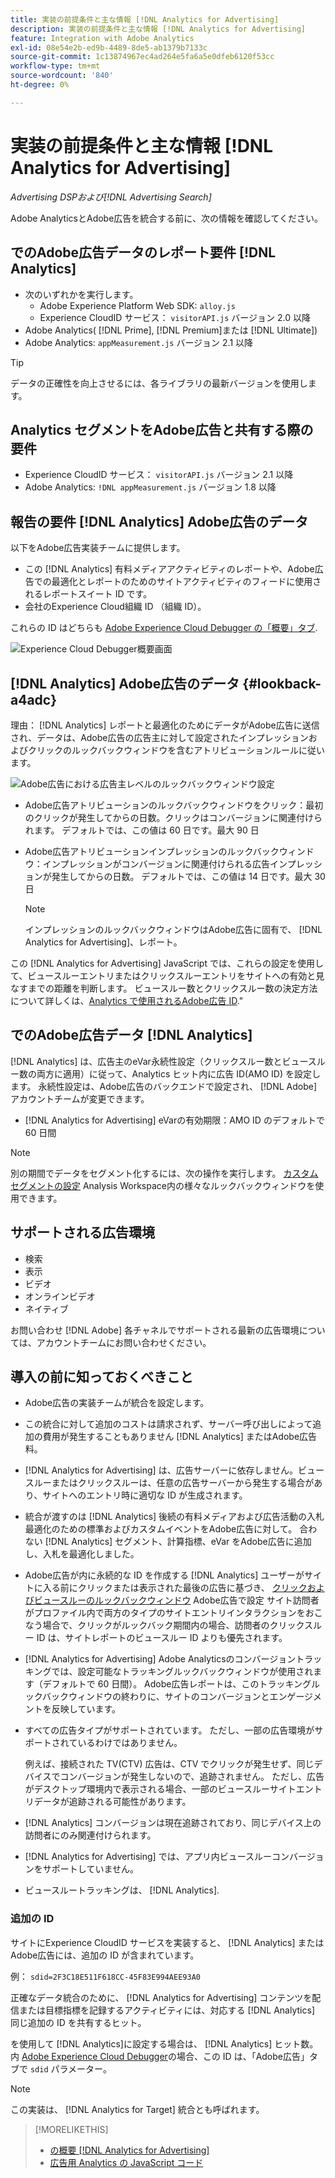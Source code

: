 ```yaml
---
title: 実装の前提条件と主な情報 [!DNL Analytics for Advertising]
description: 実装の前提条件と主な情報 [!DNL Analytics for Advertising]
feature: Integration with Adobe Analytics
exl-id: 08e54e2b-ed9b-4489-8de5-ab1379b7133c
source-git-commit: 1c13874967ec4ad264e5fa6a5e0dfeb6120f53cc
workflow-type: tm+mt
source-wordcount: '840'
ht-degree: 0%

---
```


# 実装の前提条件と主な情報 [!DNL Analytics for Advertising]

*Advertising DSPおよび[!DNL Advertising Search]*

Adobe AnalyticsとAdobe広告を統合する前に、次の情報を確認してください。

## でのAdobe広告データのレポート要件 [!DNL Analytics]

* 次のいずれかを実行します。
   * Adobe Experience Platform Web SDK: `alloy.js`
   * Experience CloudID サービス： `visitorAPI.js` バージョン 2.0 以降
* Adobe Analytics( [!DNL Prime], [!DNL Premium]または [!DNL Ultimate])
* Adobe Analytics: `appMeasurement.js` バージョン 2.1 以降

>[!TIP]
>
>データの正確性を向上させるには、各ライブラリの最新バージョンを使用します。

## Analytics セグメントをAdobe広告と共有する際の要件

* Experience CloudID サービス： `visitorAPI.js` バージョン 2.1 以降
* Adobe Analytics: `!DNL appMeasurement.js` バージョン 1.8 以降

## 報告の要件 [!DNL Analytics] Adobe広告のデータ

以下をAdobe広告実装チームに提供します。

* この [!DNL Analytics] 有料メディアアクティビティのレポートや、Adobe広告での最適化とレポートのためのサイトアクティビティのフィードに使用されるレポートスイート ID です。
* 会社のExperience Cloud組織 ID （組織 ID）。

これらの ID はどちらも [Adobe Experience Cloud Debugger の「概要」タブ](https://experienceleague.adobe.com/docs/debugger/using-v2/summary.html).

![Experience Cloud Debugger概要画面](/help/integrations/assets/a4adc-debugger-summary.png)

## [!DNL Analytics] Adobe広告のデータ {#lookback-a4adc}

理由： [!DNL Analytics] レポートと最適化のためにデータがAdobe広告に送信され、データは、Adobe広告の広告主に対して設定されたインプレッションおよびクリックのルックバックウィンドウを含むアトリビューションルールに従います。

![Adobe広告における広告主レベルのルックバックウィンドウ設定](/help/integrations/assets/a4adc-lookbacks.png)

* Adobe広告アトリビューションのルックバックウィンドウをクリック：最初のクリックが発生してからの日数。クリックはコンバージョンに関連付けられます。 デフォルトでは、この値は 60 日です。最大 90 日
* Adobe広告アトリビューションインプレッションのルックバックウィンドウ：インプレッションがコンバージョンに関連付けられる広告インプレッションが発生してからの日数。 デフォルトでは、この値は 14 日です。最大 30 日

   >[!NOTE]
   >
   > インプレッションのルックバックウィンドウはAdobe広告に固有で、 [!DNL Analytics for Advertising]、レポート。

この [!DNL Analytics for Advertising] JavaScript では、これらの設定を使用して、ビュースルーエントリまたはクリックスルーエントリをサイトへの有効と見なすまでの距離を判断します。 ビュースルー数とクリックスルー数の決定方法について詳しくは、[Analytics で使用されるAdobe広告 ID](ids.md).&quot;

## でのAdobe広告データ [!DNL Analytics]

[!DNL Analytics] は、広告主のeVar永続性設定（クリックスルー数とビュースルー数の両方に適用）に従って、Analytics ヒット内に広告 ID(AMO ID) を設定します。 永続性設定は、Adobe広告のバックエンドで設定され、 [!DNL Adobe] アカウントチームが変更できます。

* [!DNL Analytics for Advertising] eVarの有効期限：AMO ID のデフォルトで 60 日間

>[!NOTE]
>
>別の期間でデータをセグメント化するには、次の操作を実行します。 [カスタムセグメントの設定](https://experienceleague.adobe.com/docs/analytics/components/segmentation/segmentation-workflow/seg-build.html) Analysis Workspace内の様々なルックバックウィンドウを使用できます。

## サポートされる広告環境

* 検索
* 表示
* ビデオ
* オンラインビデオ
* ネイティブ

お問い合わせ [!DNL Adobe] 各チャネルでサポートされる最新の広告環境については、アカウントチームにお問い合わせください。

## 導入の前に知っておくべきこと

* Adobe広告の実装チームが統合を設定します。

* この統合に対して追加のコストは請求されず、サーバー呼び出しによって追加の費用が発生することもありません [!DNL Analytics] またはAdobe広告料。

* [!DNL Analytics for Advertising] は、広告サーバーに依存しません。ビュースルーまたはクリックスルーは、任意の広告サーバーから発生する場合があり、サイトへのエントリ時に適切な ID が生成されます。

* 統合が渡すのは [!DNL Analytics] 後続の有料メディアおよび広告活動の入札最適化のための標準およびカスタムイベントをAdobe広告に対して。 合わない [!DNL Analytics] セグメント、計算指標、eVar をAdobe広告に追加し、入札を最適化しました。

* Adobe広告が内に永続的な ID を作成する [!DNL Analytics] ユーザーがサイトに入る前にクリックまたは表示された最後の広告に基づき、 [クリックおよびビュースルーのルックバックウィンドウ](#lookback-a4adc) Adobe広告で設定 サイト訪問者がプロファイル内で両方のタイプのサイトエントリインタラクションをおこなう場合で、クリックがルックバック期間内の場合、訪問者のクリックスルー ID は、サイトレポートのビュースルー ID よりも優先されます。

* [!DNL Analytics for Advertising] Adobe Analyticsのコンバージョントラッキングでは、設定可能なトラッキングルックバックウィンドウが使用されます（デフォルトで 60 日間）。 Adobe広告レポートは、このトラッキングルックバックウィンドウの終わりに、サイトのコンバージョンとエンゲージメントを反映しています。

* すべての広告タイプがサポートされています。 ただし、一部の広告環境がサポートされているわけではありません。

   例えば、接続された TV(CTV) 広告は、CTV でクリックが発生せず、同じデバイスでコンバージョンが発生しないので、追跡されません。 ただし、広告がデスクトップ環境内で表示される場合、一部のビュースルーサイトエントリデータが追跡される可能性があります。

* [!DNL Analytics] コンバージョンは現在追跡されており、同じデバイス上の訪問者にのみ関連付けられます。

* [!DNL Analytics for Advertising] では、アプリ内ビュースルーコンバージョンをサポートしていません。

* ビュースルートラッキングは、 [!DNL Analytics].

### 追加の ID

サイトにExperience CloudID サービスを実装すると、 [!DNL Analytics] またはAdobe広告には、追加の ID が含まれています。

例： `sdid=2F3C18E511F618CC-45F83E994AEE93A0`

正確なデータ統合のために、 [!DNL Analytics for Advertising] コンテンツを配信または目標指標を記録するアクティビティには、対応する [!DNL Analytics] 同じ追加の ID を共有するヒット。

を使用して [!DNL Analytics]に設定する場合は、 [!DNL Analytics] ヒット数。 内 [Adobe Experience Cloud Debugger](https://experienceleague.adobe.com/docs/debugger/using-v2/summary.html)の場合、この ID は、「Adobe広告」タブで `sdid` パラメーター。

>[!NOTE]
>
> この実装は、 [!DNL Analytics for Target] 統合とも呼ばれます。

>[!MORELIKETHIS]
>
>* [の概要 [!DNL Analytics for Advertising]](overview.md)
>* [広告用 Analytics の JavaScript コード](/help/integrations/analytics/javascript.md)

